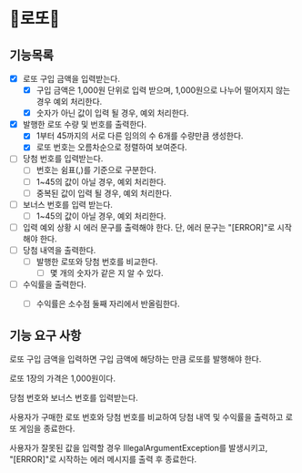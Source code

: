 # 💸로또💸

## 기능목록
- [X] 로또 구입 금액을 입력받는다.
  - [X] 구입 금액은 1,000원 단위로 입력 받으며, 1,000원으로 나누어 떨어지지 않는 경우 예외 처리한다.
  - [X] 숫자가 아닌 값이 입력 될 경우, 예외 처리한다.
- [X] 발행한 로또 수량 및 번호를 출력한다.
  - [X] 1부터 45까지의 서로 다른 임의의 수 6개를 수량만큼 생성한다.
  - [X] 로또 번호는 오름차순으로 정렬하여 보여준다.
- [ ] 당첨 번호를 입력받는다. 
  - [ ] 번호는 쉼표(,)를 기준으로 구분한다.
  - [ ] 1~45의 값이 아닐 경우, 예외 처리한다.
  - [ ] 중복된 값이 입력 될 경우, 예외 처리한다.
- [ ] 보너스 번호를 입력 받는다.
  - [ ] 1~45의 값이 아닐 경우, 예외 처리한다.
- [ ] 입력 예외 상황 시 에러 문구를 출력해야 한다. 단, 에러 문구는 "[ERROR]"로 시작해야 한다.
- [ ] 당첨 내역을 출력한다.
  - [ ] 발행한 로또와 당첨 번호를 비교한다.
    - [ ] 몇 개의 숫자가 같은 지 알 수 있다.
- [ ] 수익률을 출력한다.
  - [ ] 수익률은 소수점 둘째 자리에서 반올림한다.






## 기능 요구 사항
로또 구입 금액을 입력하면 구입 금액에 해당하는 만큼 로또를 발행해야 한다.

로또 1장의 가격은 1,000원이다.

당첨 번호와 보너스 번호를 입력받는다.

사용자가 구매한 로또 번호와 당첨 번호를 비교하여 당첨 내역 및 수익률을 출력하고 로또 게임을 종료한다.

사용자가 잘못된 값을 입력할 경우 IllegalArgumentException를 발생시키고,<br>
"[ERROR]"로 시작하는 에러 메시지를 출력 후 종료한다.
